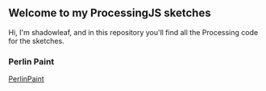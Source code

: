 ## Welcome to my ProcessingJS sketches

Hi, I'm shadowleaf, and in this repository you'll find all the Processing code for the sketches.

### Perlin Paint

[PerlinPaint](PerlinPaint/)